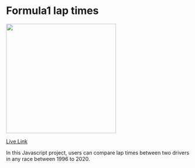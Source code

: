 # Formula1 lap times

<img src="assets/laptimes_graph.gif" height="300">

[Live Link](https://cris415.github.io/f1laptimes/)

In this Javascript project, users can compare lap times between two drivers in any race between 1996 to 2020. 
